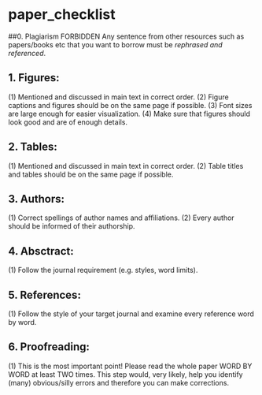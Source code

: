 # paper_checklist

##0. Plagiarism FORBIDDEN
Any sentence from other resources such as papers/books etc that you want to borrow must be *rephrased and referenced*.

## 1. Figures:
(1) Mentioned and discussed in main text in correct order.
(2) Figure captions and figures should be on the same page if possible.
(3) Font sizes are large enough for easier visualization.
(4) Make sure that figures should look good and are of enough details.

## 2. Tables:
(1) Mentioned and discussed in main text in correct order.
(2) Table titles and tables should be on the same page if possible.

## 3. Authors:
(1) Correct spellings of author names and affiliations.
(2) Every author should be informed of their authorship.

## 4. Absctract:
(1) Follow the journal requirement (e.g. styles, word limits).

## 5. References:
(1) Follow the style of your target journal and examine every reference word by word.

## 6. Proofreading:
(1) This is the most important point! Please read the whole paper WORD BY WORD at least TWO times. This step would, very likely, help you identify (many) obvious/silly errors and therefore you can make corrections.
